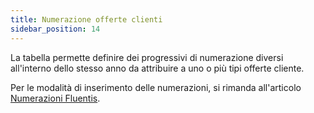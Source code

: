```yaml
---
title: Numerazione offerte clienti
sidebar_position: 14
---
```


La tabella permette definire dei progressivi di numerazione diversi all'interno dello stesso anno da attribuire a uno o più tipi offerte cliente.

Per le modalità di inserimento delle numerazioni, si rimanda all'articolo  [Numerazioni Fluentis](/docs/configurations/tables/fluentis-numerations).